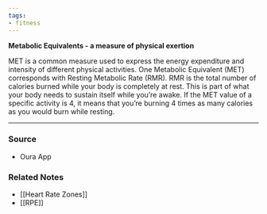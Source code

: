 ```yaml
---
tags:
- fitness
---
```

**Metabolic Equivalents - a measure of physical exertion**

MET is a common measure used to express the energy expenditure and intensity of different physical activities. One Metabolic Equivalent (MET) corresponds with Resting Metabolic Rate (RMR). RMR is the total number of calories burned while your body is completely at rest. This is part of what your body needs to sustain itself while you’re awake. If the MET value of a specific activity is 4, it means that you’re burning 4 times as many calories as you would burn while resting.

---

### Source
- Oura App

### Related Notes
- [[Heart Rate Zones]] 
- [[RPE]]